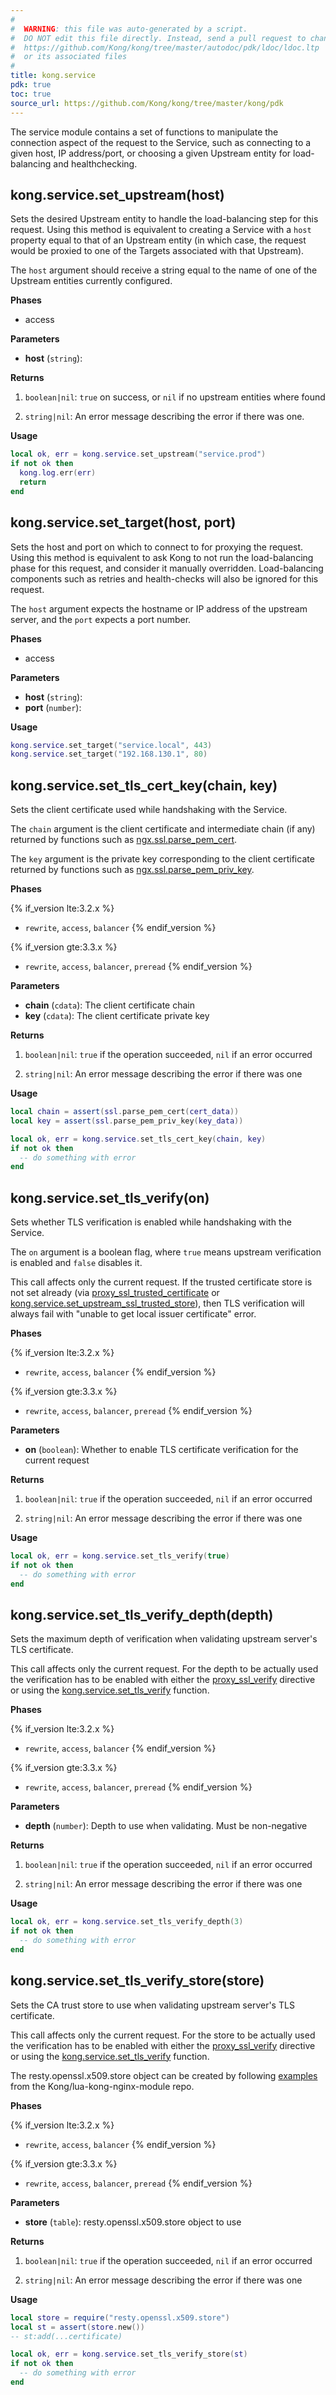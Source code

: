 ```yaml
---
#
#  WARNING: this file was auto-generated by a script.
#  DO NOT edit this file directly. Instead, send a pull request to change
#  https://github.com/Kong/kong/tree/master/autodoc/pdk/ldoc/ldoc.ltp
#  or its associated files
#
title: kong.service
pdk: true
toc: true
source_url: https://github.com/Kong/kong/tree/master/kong/pdk
---
```

<!-- vale off -->
The service module contains a set of functions to manipulate the connection
 aspect of the request to the Service, such as connecting to a given host, IP
 address/port, or choosing a given Upstream entity for load-balancing and
 healthchecking.



## kong.service.set_upstream(host)

Sets the desired Upstream entity to handle the load-balancing step for
 this request.  Using this method is equivalent to creating a Service with a
 `host` property equal to that of an Upstream entity (in which case, the
 request would be proxied to one of the Targets associated with that
 Upstream).

 The `host` argument should receive a string equal to the name of one of the
 Upstream entities currently configured.


**Phases**

* access

**Parameters**

* **host** (`string`):

**Returns**

1.  `boolean|nil`:  `true` on success, or `nil` if no upstream entities
 where found

1.  `string|nil`:   An error message describing the error if there was
 one.



**Usage**

``` lua
local ok, err = kong.service.set_upstream("service.prod")
if not ok then
  kong.log.err(err)
  return
end
```



## kong.service.set_target(host, port)

Sets the host and port on which to connect to for proxying the request.
 Using this method is equivalent to ask Kong to not run the load-balancing
 phase for this request, and consider it manually overridden.
 Load-balancing components such as retries and health-checks will also be
 ignored for this request.

 The `host` argument expects the hostname or IP address of the upstream
 server, and the `port` expects a port number.


**Phases**

* access

**Parameters**

* **host** (`string`):
* **port** (`number`):

**Usage**

``` lua
kong.service.set_target("service.local", 443)
kong.service.set_target("192.168.130.1", 80)
```



## kong.service.set_tls_cert_key(chain, key)

Sets the client certificate used while handshaking with the Service.

 The `chain` argument is the client certificate and intermediate chain (if any)
 returned by functions such as [ngx.ssl.parse\_pem\_cert](https://github.com/openresty/lua-resty-core/blob/master/lib/ngx/ssl.md#parse_pem_cert).

 The `key` argument is the private key corresponding to the client certificate
 returned by functions such as [ngx.ssl.parse\_pem\_priv\_key](https://github.com/openresty/lua-resty-core/blob/master/lib/ngx/ssl.md#parse_pem_priv_key).


**Phases**

{% if_version lte:3.2.x %}
* `rewrite`, `access`, `balancer`
{% endif_version %}

{% if_version gte:3.3.x %}
* `rewrite`, `access`, `balancer`, `preread`
{% endif_version %}

**Parameters**

* **chain** (`cdata`):  The client certificate chain
* **key** (`cdata`):  The client certificate private key

**Returns**

1.  `boolean|nil`:  `true` if the operation succeeded, `nil` if an error occurred

1.  `string|nil`:  An error message describing the error if there was one


**Usage**

``` lua
local chain = assert(ssl.parse_pem_cert(cert_data))
local key = assert(ssl.parse_pem_priv_key(key_data))

local ok, err = kong.service.set_tls_cert_key(chain, key)
if not ok then
  -- do something with error
end
```



## kong.service.set_tls_verify(on)

Sets whether TLS verification is enabled while handshaking with the Service.

 The `on` argument is a boolean flag, where `true` means upstream verification
 is enabled and `false` disables it.

 This call affects only the current request. If the trusted certificate store is
 not set already (via [proxy_ssl_trusted_certificate](https://nginx.org/en/docs/http/ngx_http_proxy_module.html#proxy_ssl_trusted_certificate)
 or [kong.service.set_upstream_ssl_trusted_store](#kongserviceset_upstream_ssl_trusted_store)),
 then TLS verification will always fail with "unable to get local issuer certificate" error.


**Phases**

{% if_version lte:3.2.x %}
* `rewrite`, `access`, `balancer`
{% endif_version %}

{% if_version gte:3.3.x %}
* `rewrite`, `access`, `balancer`, `preread`
{% endif_version %}

**Parameters**

* **on** (`boolean`):  Whether to enable TLS certificate verification for the current request

**Returns**

1.  `boolean|nil`:  `true` if the operation succeeded, `nil` if an error occurred

1.  `string|nil`:  An error message describing the error if there was one


**Usage**

``` lua
local ok, err = kong.service.set_tls_verify(true)
if not ok then
  -- do something with error
end
```



## kong.service.set_tls_verify_depth(depth)

Sets the maximum depth of verification when validating upstream server's TLS certificate.

 This call affects only the current request. For the depth to be actually used the verification
 has to be enabled with either the [proxy_ssl_verify](https://nginx.org/en/docs/http/ngx_http_proxy_module.html#proxy_ssl_verify)
 directive or using the [kong.service.set_tls_verify](#kongserviceset_tls_verify) function.


**Phases**

{% if_version lte:3.2.x %}
* `rewrite`, `access`, `balancer`
{% endif_version %}

{% if_version gte:3.3.x %}
* `rewrite`, `access`, `balancer`, `preread`
{% endif_version %}

**Parameters**

* **depth** (`number`):  Depth to use when validating. Must be non-negative

**Returns**

1.  `boolean|nil`:  `true` if the operation succeeded, `nil` if an error occurred

1.  `string|nil`:  An error message describing the error if there was one


**Usage**

``` lua
local ok, err = kong.service.set_tls_verify_depth(3)
if not ok then
  -- do something with error
end
```



## kong.service.set_tls_verify_store(store)

Sets the CA trust store to use when validating upstream server's TLS certificate.

 This call affects only the current request. For the store to be actually used the verification
 has to be enabled with either the [proxy_ssl_verify](https://nginx.org/en/docs/http/ngx_http_proxy_module.html#proxy_ssl_verify)
 directive or using the [kong.service.set_tls_verify](#kongserviceset_tls_verify) function.

 The resty.openssl.x509.store object can be created by following
 [examples](https://github.com/Kong/lua-kong-nginx-module#restykongtlsset_upstream_ssl_trusted_store) from the Kong/lua-kong-nginx-module repo.


**Phases**

{% if_version lte:3.2.x %}
* `rewrite`, `access`, `balancer`
{% endif_version %}

{% if_version gte:3.3.x %}
* `rewrite`, `access`, `balancer`, `preread`
{% endif_version %}

**Parameters**

* **store** (`table`):  resty.openssl.x509.store object to use

**Returns**

1.  `boolean|nil`:  `true` if the operation succeeded, `nil` if an error occurred

1.  `string|nil`:  An error message describing the error if there was one


**Usage**

``` lua
local store = require("resty.openssl.x509.store")
local st = assert(store.new())
-- st:add(...certificate)

local ok, err = kong.service.set_tls_verify_store(st)
if not ok then
  -- do something with error
end
```
